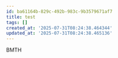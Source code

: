 ```yaml
---
id: ba61164b-829c-492b-983c-9b3579671af7
title: test
tags: []
created_at: '2025-07-31T08:24:38.464344'
updated_at: '2025-07-31T08:24:38.465136'
---
```

BMTH